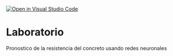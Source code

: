 [![Open in Visual Studio Code](https://classroom.github.com/assets/open-in-vscode-718a45dd9cf7e7f842a935f5ebbe5719a5e09af4491e668f4dbf3b35d5cca122.svg)](https://classroom.github.com/online_ide?assignment_repo_id=13092932&assignment_repo_type=AssignmentRepo)
# Laboratorio
Pronostico de la resistencia del concreto usando redes neuronales

